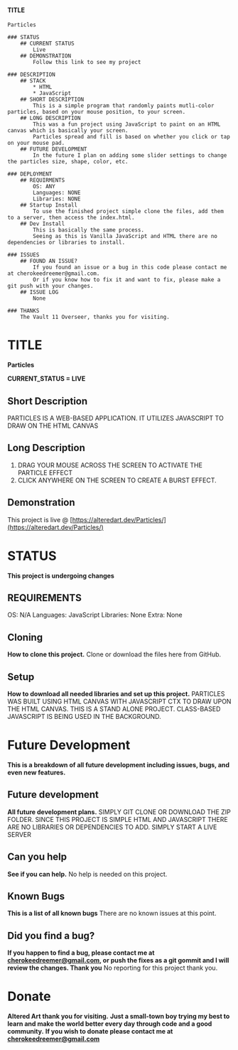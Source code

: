 #### TITLE
    Particles

    ### STATUS
        ## CURRENT STATUS
            Live
        ## DEMONSTRATION
            Follow this link to see my project   

    ### DESCRIPTION
        ## STACK
            * HTML
            * JavaScript
        ## SHORT DESCRIPTION
            This is a simple program that randomly paints mutli-color particles, based on your mouse position, to your screen.
        ## LONG DESCRIPTION
            This was a fun project using JavaScript to paint on an HTML canvas which is basically your screen.
            Particles spread and fill is based on whether you click or tap on your mouse pad.
        ## FUTURE DEVELOPMENT
            In the future I plan on adding some slider settings to change the particles size, shape, color, etc.

    ### DEPLOYMENT
        ## REQUIRMENTS
            OS: ANY
            Languages: NONE
            Libraries: NONE
        ## Startup Install
            To use the finished project simple clone the files, add them to a server, then access the index.html.
        ## Dev Install 
            This is basically the same process. 
            Seeing as this is Vanilla JavaScript and HTML there are no dependencies or libraries to install.
                
    ### ISSUES
        ## FOUND AN ISSUE?
            If you found an issue or a bug in this code please contact me at cherokeedreemer@gmail.com.
            Or if you know how to fix it and want to fix, please make a git push with your changes.
        ## ISSUE LOG
            None

    ### THANKS
        The Vault 11 Overseer, thanks you for visiting. 







# TITLE
**Particles**

  **CURRENT_STATUS = LIVE**
  
  ## Short Description
  PARTICLES IS A WEB-BASED APPLICATION.
  IT UTILIZES JAVASCRIPT TO DRAW ON THE HTML CANVAS
  
  ## Long Description
  1) DRAG YOUR MOUSE ACROSS THE SCREEN TO ACTIVATE THE PARTICLE EFFECT
  2) CLICK ANYWHERE ON THE SCREEN TO CREATE A BURST EFFECT.
  
  ## Demonstration
  This project is live @ [https://alteredart.dev/Particles/](https://alteredart.dev/Particles/)


# STATUS
**This project is undergoing changes**

  ## REQUIREMENTS
  OS: N/A
  Languages: JavaScript 
  Libraries: None
  Extra: None

  ## Cloning
  **How to clone this project.**
  Clone or download the files here from GitHub.
  
  
  ## Setup
  **How to download all needed libraries and set up this project.**
  PARTICLES WAS BUILT USING HTML CANVAS WITH JAVASCRIPT CTX TO DRAW UPON THE HTML CANVAS. THIS IS A STAND ALONE PROJECT. CLASS-BASED JAVASCRIPT IS BEING USED IN THE BACKGROUND.

# Future Development
**This is a breakdown of all future development including issues, bugs, and even new features.**

  ## Future development
  **All future development plans.**
  SIMPLY GIT CLONE OR DOWNLOAD THE ZIP FOLDER.
  SINCE THIS PROJECT IS SIMPLE HTML AND JAVASCRIPT THERE ARE NO LIBRARIES OR
  DEPENDENCIES TO ADD. SIMPLY START A LIVE SERVER
  
  ## Can you help
  **See if you can help.**
  No help is needed on this project.

  ## Known Bugs
  **This is a list of all known bugs**
  There are no known issues at this point.
  
  ## Did you find a bug?
  **If you happen to find a bug, please contact me at cherokeedreemer@gmail.com, or push the fixes as a git gommit and I will review the changes. Thank you**
  No reporting for this project thank you.

# Donate
**Altered Art thank you for visiting.**
**Just a small-town boy trying my best to learn and make the world better every day through code and a good community.**
**If you wish to donate please contact me at cherokeedreemer@gmail.com**








